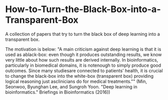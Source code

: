 # How-to-Turn-the-Black-Box-into-a-Transparent-Box
A collection of papers that try to turn the black box of deep learning into a transparent box.

The motivation is below: "A main criticism against deep learning is that it is used as ablack-box: even though it produces outstanding results, we know very little about how such results are derived internally. In bioinformatics, particularly in biomedical domains, it is notenough to simply produce good outcomes. Since many studiesare connected to patients’ health, it is crucial to change the black-box into the white-box (transparent box) providing logical reasoning just asclinicians do for medical treatments."" (Min, Seonwoo, Byunghan Lee, and Sungroh Yoon. "Deep learning in bioinformatics." Briefings in Bioinformatics (2016))

